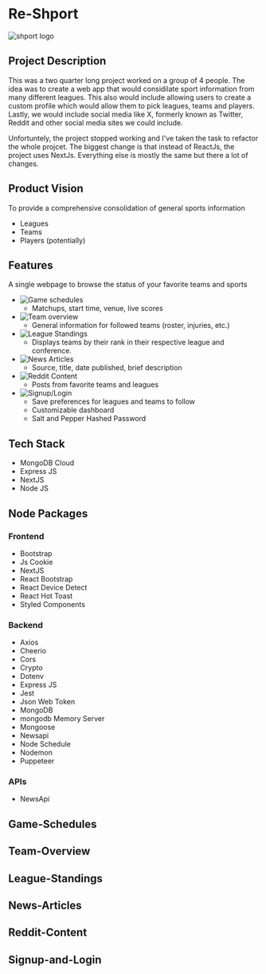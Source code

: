 # Re-Shport
![shport logo]()

## Project Description
This was a two quarter long project worked on a group of 4 people. The idea was to create a web app that would considilate sport information 
from many different leagues. This also would include allowing users to create a custom profile which would allow them to pick leagues, teams and players. 
Lastly, we would include social media like X, formerly known as Twitter, Reddit and other social media sites we could include.

Unfortuntely, the project stopped working and I've taken the task to refactor the whole projcet. The biggest change is that instead of ReactJs, the project uses NextJs. Everything else is mostly the same but there a lot of changes.

## Product Vision
To provide a comprehensive consolidation of general sports information
- Leagues
- Teams
- Players (potentially)

## Features
A single webpage to browse the status of your favorite teams and sports
- ![Game schedules](#Game-Schedules)
  - Matchups, start time, venue, live scores
- ![Team overview](#Team-Overview)
  - General information for followed teams (roster, injuries, etc.)
- ![League Standings](#League-Standings)
  - Displays teams by their rank in their respective league and conference.
- ![News Articles](#News-Articles)
  - Source, title, date published, brief description
- ![Reddit Content](#Reddit-Content)
  - Posts from favorite teams and leagues
- ![Signup/Login](#Signup-and-Login)
    - Save preferences for leagues and teams to follow
    - Customizable dashboard
    - Salt and Pepper Hashed Password

## Tech Stack 
- MongoDB Cloud
- Express JS
- NextJS
- Node JS

## Node Packages
### Frontend
- Bootstrap
- Js Cookie
- NextJS 
- React Bootstrap
- React Device Detect
- React Hot Toast
- Styled Components
### Backend
- Axios
- Cheerio
- Cors
- Crypto
- Dotenv
- Express JS
- Jest
- Json Web Token
- MongoDB
- mongodb Memory Server
- Mongoose
- Newsapi
- Node Schedule
- Nodemon
- Puppeteer

### APIs
- NewsApi

## Game-Schedules
## Team-Overview
## League-Standings
## News-Articles
## Reddit-Content
## Signup-and-Login
